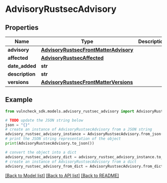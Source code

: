 # AdvisoryRustsecAdvisory


## Properties

Name | Type | Description | Notes
------------ | ------------- | ------------- | -------------
**advisory** | [**AdvisoryRustsecFrontMatterAdvisory**](AdvisoryRustsecFrontMatterAdvisory.md) |  | [optional] 
**affected** | [**AdvisoryRustsecAffected**](AdvisoryRustsecAffected.md) |  | [optional] 
**date_added** | **str** |  | [optional] 
**description** | **str** |  | [optional] 
**versions** | [**AdvisoryRustsecFrontMatterVersions**](AdvisoryRustsecFrontMatterVersions.md) |  | [optional] 

## Example

```python
from vulncheck_sdk.models.advisory_rustsec_advisory import AdvisoryRustsecAdvisory

# TODO update the JSON string below
json = "{}"
# create an instance of AdvisoryRustsecAdvisory from a JSON string
advisory_rustsec_advisory_instance = AdvisoryRustsecAdvisory.from_json(json)
# print the JSON string representation of the object
print(AdvisoryRustsecAdvisory.to_json())

# convert the object into a dict
advisory_rustsec_advisory_dict = advisory_rustsec_advisory_instance.to_dict()
# create an instance of AdvisoryRustsecAdvisory from a dict
advisory_rustsec_advisory_from_dict = AdvisoryRustsecAdvisory.from_dict(advisory_rustsec_advisory_dict)
```
[[Back to Model list]](../README.md#documentation-for-models) [[Back to API list]](../README.md#documentation-for-api-endpoints) [[Back to README]](../README.md)


